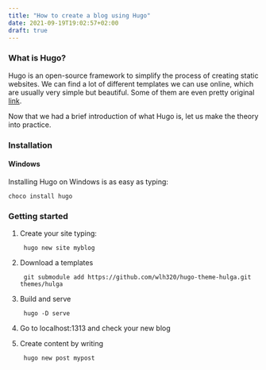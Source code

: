 ```yaml
---
title: "How to create a blog using Hugo"
date: 2021-09-19T19:02:57+02:00
draft: true
---
```

### What is Hugo?

Hugo is an open-source framework to simplify the process of creating static websites. We can find a lot of different templates we can use online, which are usually very simple but beautiful. Some of them are even pretty original [link](https://github.com/panr/hugo-theme-terminal).

Now that we had a brief introduction of what Hugo is, let us make the theory into practice.

### Installation

#### Windows

Installing Hugo on Windows is as easy as typing:

	choco install hugo
	

### Getting started

1. Create your site typing:

		hugo new site myblog
	

2. Download a templates

		git submodule add https://github.com/wlh320/hugo-theme-hulga.git themes/hulga
	 

3. Build and serve
	
		hugo -D serve
	
4. Go to localhost:1313 and check your new blog

5. Create content by writing

		hugo new post mypost
	